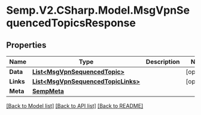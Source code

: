 # Semp.V2.CSharp.Model.MsgVpnSequencedTopicsResponse
## Properties

Name | Type | Description | Notes
------------ | ------------- | ------------- | -------------
**Data** | [**List&lt;MsgVpnSequencedTopic&gt;**](MsgVpnSequencedTopic.md) |  | [optional] 
**Links** | [**List&lt;MsgVpnSequencedTopicLinks&gt;**](MsgVpnSequencedTopicLinks.md) |  | [optional] 
**Meta** | [**SempMeta**](SempMeta.md) |  | 

[[Back to Model list]](../README.md#documentation-for-models) [[Back to API list]](../README.md#documentation-for-api-endpoints) [[Back to README]](../README.md)

